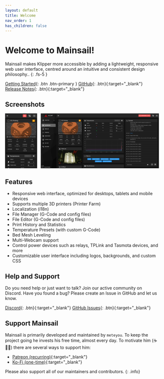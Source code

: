 ```yaml
---
layout: default
title: Welcome
nav_order: 1
has_children: false
---
```


# Welcome to Mainsail!
Mainsail makes Klipper more accessible by adding a lightweight, responsive web user interface, centred around an intuitive and consistent design philosophy..
{: .fs-5 }

[Getting Started](/setup){: .btn .btn-primary }
[GitHub](https://github.com/mainsail-crew/mainsail){: .btn}{:target="_blank"}
[Release Notes](https://github.com/mainsail-crew/mainsail/releases){: .btn}{:target="_blank"}

## Screenshots
![Dashboard](assets/img/screenshot.png)

## Features 
- Responsive web interface, optimized for desktops, tablets and mobile devices
- Supports multiple 3D printers (Printer Farm)
- Localization (i18n)
- File Manager (G-Code and config files)
- File Editor (G-Code and config files)
- Print History and Statistics
- Temperature Presets (with custom G-Code)
- Bed Mesh Leveling
- Multi-Webcam support
- Control power devices such as relays, TPLink and Tasmota devices, and more
- Customizable user interface including logos, backgrounds, and custom CSS

## Help and Support
Do you need help or just want to talk? Join our active community on Discord. 
Have you found a bug? Please create an Issue in GitHub and let us know.

[Discord](https://discord.gg/skWTwTD){: .btn}{:target="_blank"}
[GitHub Issues](https://github.com/mainsail-crew/mainsail/issues){: .btn}{:target="_blank"}

## Support Mainsail
Mainsail is primarily developed and maintained by `meteyou`. To keep the project going he invests his free time, almost every day. To motivate him (☕🍺😜) there are several ways to support him:

- [Patreon (recurring)](https://patreon.com/meteyou){:target="_blank"}
- [Ko-Fi (one-time)](https://ko-fi.com/mainsail){:target="_blank"}

Please also support all of our maintainers and contributors.
{: .info}
